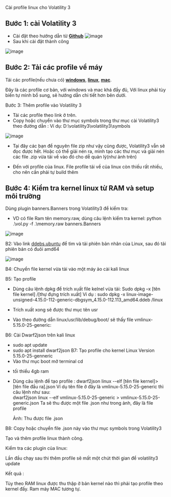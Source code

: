Cài profile linux cho Volatility 3

## Bước 1: cài Volatility 3

- Cài đặt theo hướng dẫn từ **[Github](https://github.com/volatilityfoundation/volatility3)**
 ![image](https://user-images.githubusercontent.com/42565778/207274968-5a7213bc-1d4e-4a59-8eb6-2c47f0243984.png)
- Sau khi cài đặt thành công

![image](https://user-images.githubusercontent.com/42565778/207276297-d590d310-cca6-420c-a12e-377100194fdd.png)


## Bước 2: Tải các profile về máy

Tải các profile(nếu chưa có) [**windows**](https://downloads.volatilityfoundation.org/volatility3/symbols/windows.zip), [**linux**](https://downloads.volatilityfoundation.org/volatility3/symbols/linux.zip), [**mac**](https://downloads.volatilityfoundation.org/volatility3/symbols/mac.zip). 

Đây là các profile cơ bản, với windows và mac khá đầy đủ, Với linux phải tùy biến tự mình bổ sung, sẽ hướng dẫn chi tiết hơn bên dưới.

Bước 3: Thêm profile vào Volatility 3
- Tải các profile theo link ở trên.
- Copy hoặc chuyển vào thư mục symbols trong thư mục cài Volatility3 theo đường dẫn :
Ví dụ:          D:\volatility3\volatility3\symbols    

 ![image](https://user-images.githubusercontent.com/42565778/207276895-f417354b-e26b-40b8-a5c1-70a5e3ecd6d9.png)
 
-	Tại đây các bạn để nguyên file zip như vậy cũng được, Volatility3 vẫn sẽ đọc được hết. Hoặc có thể giải nén ra, mình tạo các thư mục và giải nén các file .zip vừa tải về vào đó cho dễ quản lý(như ảnh trên)

-	Đến với profile của linux. File profile tải về của linux còn thiếu rất nhiều, cho nên cần phải tự build thêm


## Bước 4: Kiểm tra kernel linux từ RAM và setup môi trường

Dùng plugin banners.Banners trong Volatility3 để kiểm tra:
- VD có file Ram tên memory.raw,  dùng câu lệnh kiểm tra kernel:
  python .\vol.py -f .\memory.raw banners.Banners

 ![image](https://user-images.githubusercontent.com/42565778/207277997-ab81d6ac-a2b7-436e-8fda-018d8d7c38d9.png)
 

B2: Vào link [ddebs.ubuntu](http://ddebs.ubuntu.com/ubuntu/pool/main/l/linux/) để tìm và tải phiên bản nhân của Linux, sau đó tải phiên bản có đuôi amd64

![image](https://user-images.githubusercontent.com/42565778/207280394-139b8ea8-e7d6-49a7-b1b1-0f0deb31c31f.png)

 
B4: Chuyển file kernel vừa tải vào một máy ảo cài kali linux
 

B5: Tạo profile 
- Dùng câu lệnh dpkg để trích xuất file kelnel vừa tải: 
Sudo dpkg –x [tên file kernel] /[thự đựng trích xuất]
Ví dụ :
sudo dpkg -x linux-image-unsigned-4.15.0-112-generic-dbgsym_4.15.0-112.113_amd64.ddeb /linux

- Trích xuất xong sẽ được thư mục tên usr
 
- Vào theo đường dẫn linux/usr/lib/debug/boot/ sẽ thấy file vmlinux-5.15.0-25-generic:
 



B6: Cài Dwarf2json trên kali linux
- sudo apt update
- sudo apt install dwarf2json
B7: Tạo profile cho kernel Linux Version 5.15.0-25-genneric
- Vào thư mục boot mở terminal 
  cd 

* tối thiểu 4gb ram
- Dùng câu lệnh để tạo profile :
dwarf2json linux --elf [tên file kernel]> [tên file đầu ra].json
Ví dụ tên file ở đây là vmlinux-5.15.0-25-generic thì câu lệnh như sau:   
dwarf2json linux --elf vmlinux-5.15.0-25-generic > vmlinux-5.15.0-25-generic.json
Ta sẽ thu được một file .json như trong ảnh, đây là file profile
 
	Ảnh: Thu được file .json

B8: Copy hoặc chuyển file .json này vào thư mục symbols trong Volatility3
 

Tạo và thêm profile linux thành công.


Kiểm tra các plugin của linux: 
 

Lần đầu chạy sau thi thêm profile sẽ mất một chút thời gian để volatility3 update

  

Kết quả : 
  
 

Tùy theo RAM linux được thu thập ở bản kernel nào thì phải tạo profile theo kernel đấy. Ram máy MAC tương tự.

